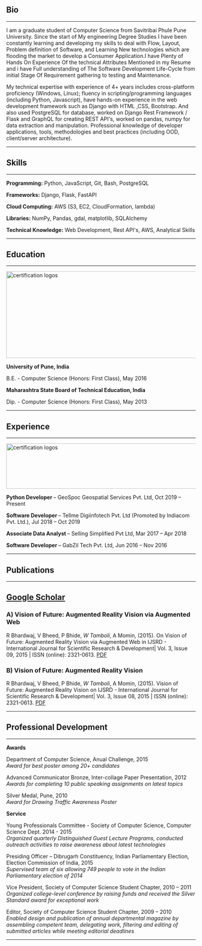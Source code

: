 ## Bio

---
I am a graduate student of Computer Science from Savitribai Phule Pune University. Since the start of My engineering Degree Studies I have been constantly learning and developing my skills to deal with Flow, Layout, Problem definition of Software, and Learning New technologies which are flooding the market to develop a Consumer Application.I have Plenty of Hands On Experience Of the technical Attributes Mentioned in my Resume and i have Full understanding of The Software Development Life-Cycle from initial Stage Of Requirement gathering to testing and Maintenance.

My technical expertise with experience of 4+ years includes cross-platform proficiency (Windows, Linux); fluency in scripting/programming languages (including Python, Javascript), have hands-on experience in the web development framework such as Django with HTML ,CSS, Bootstrap. And also used PostgreSQL for database, worked on Django Rest Framework / Flask and GraphQL for creating REST API's, worked on pandas, numpy for data extraction and manipulation. Professional knowledge of developer applications, tools, methodologies and best practices (including OOD, client/server architecture).

---

## Skills

---

**Programming:** Python, JavaScript, Git, Bash, PostgreSQL

**Frameworks:** Django, Flask, FastAPI

**Cloud Computing:** AWS (S3, EC2, CloudFormation, lambda)

**Libraries:** NumPy, Pandas, gdal, matplotlib, SQLAlchemy

**Technical Knowledge:** Web Development, Rest API's, AWS, Analytical Skills

---

## Education

---

<img src="images/education%20logos.PNG?raw=true" align="middle" width="600" height="230" alt="certification logos">

<b> University of Pune, India </b>

B.E.  - Computer Science (Honors: First Class),			 		            May 2016

<b> Maharashtra State Board of Technical Education, India </b>

Dip.  - Computer Science (Honors: First Class),			 		            May 2013

---

## Experience

---

<img src="images/experience%20logos.PNG?raw=true" align="middle" width="700" height="120" alt="certification logos">

<b> Python Developer </b> – GeoSpoc Geospatial Services Pvt. Ltd, Oct 2019 – Present

<b> Software Developer </b> – Tellme Digiinfotech Pvt. Ltd (Promoted by Indiacom Pvt. Ltd.), Jul 2018 – Oct 2019

<b> Associate Data Analyst </b> – Selling Simplified Pvt Ltd, Mar 2017 – Apr 2018 

<b> Software Developer </b> – GabZil Tech Pvt. Ltd, Jun 2016 – Nov 2016

---

## Publications

---
[Google Scholar](https://scholar.google.com/citations?view_op=list_works&hl=en&user=lzGlBzQAAAAJ)
---

### A)	Vision of Future: Augmented Reality Vision via Augmented Web

R Bhardwaj, V Bheed, P Bhide, *W Tamboli*, A Momin, (2015). On Vision of Future: Augmented Reality Vision via Augmented Web in IJSRD - International Journal for Scientific Research & Development| Vol. 3, Issue 09, 2015 | ISSN (online): 2321-0613. [PDF]()

### B)	Vision of Future: Augmented Reality Vision

R Bhardwaj, V Bheed, P Bhide, *W Tamboli*, A Momin, (2015). Vision of Future: Augmented Reality Vision on IJSRD - International Journal for Scientific Research & Development| Vol. 3, Issue 08, 2015 | ISSN (online): 2321-0613. [PDF]()

---

## Professional Development

---

**Awards**

Department of Computer Science,  			                                             Anual Challenge, 2015 <br/>
<i> Award for best poster among 20+ candidates </i>

Advanced Communicator Bronze,  					                                           Inter-collage Paper Presentation, 2012 <br/>
<i> Awards for completing 10 public speaking assignments on latest topics </i>

Silver Medal,                                                                      Pune, 2010 <br/>
<i> Award for Drawing Traffic Awareness Poster </i>

**Service**

Young Professionals Committee - Society of Computer Science,                       Computer Science Dept. 2014 - 2015 <br/>
<i> Organized quarterly Distinguished Guest Lecture Programs, conducted outreach activities to raise awareness about latest technologies </i>  

Presiding Officer – Dibrugarh Constituency, Indian Parliamentary Election,  	     Election Commission of India, 2015 <br/>
<i> Supervised team of six allowing 749 people to vote in the Indian Parliamentary election of 2014  </i>  

Vice President, 	                                                                 Society of Computer Science Student Chapter, 2010 – 2011 <br/>
<i> Organized college-level conference by raising funds and received the Silver Standard award for exceptional work  </i>  

Editor, 	                                                                         Society of Computer Science Student Chapter, 2009 – 2010 <br/>
<i> Enabled design and publication of annual departmental magazine by assembling competent team, delegating work, filtering and editing of submitted articles while meeting editorial deadlines </i>

---

